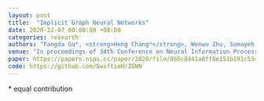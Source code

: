 ```yaml
---
layout: post
title:  "Implicit Graph Neural Networks"
date: 2020-12-07 00:00:00 +08:00
categories: research
authors: "Fangda Gu*, <strong>Heng Chang*</strong>, Wenwu Zhu, Somayeh Sojoudi, Laurent El Ghaoui"
venue: "In proceedings of 34th Conference on Neural Information Processing Systems (<strong>NeurIPS</strong>)"
paper: https://papers.nips.cc/paper/2020/file/8b5c8441a8ff8e151b191c53c1842a38-Paper.pdf
code: https://github.com/SwiftieH/IGNN
---
```

\* equal contribution

